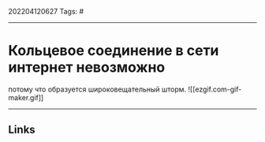 202204120627
Tags: #

---

# Кольцевое соединение в сети интернет невозможно

потому что образуется широковещательный шторм. 
![[ezgif.com-gif-maker.gif]]

---
## Links